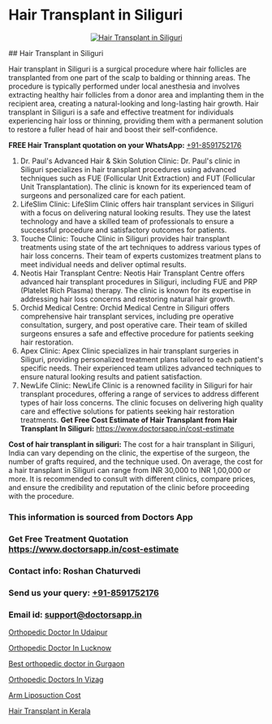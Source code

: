 # Hair Transplant in Siliguri

<p align="center">
  <a href="https://doctorsapp.co.in/treatment/hair-transplant">
    <img src="https://doctorsapp.co.in/uploads/treatment_image/transplant.jpg" alt="Hair Transplant in Siliguri">
  </a>
</p>
## Hair Transplant in Siliguri

Hair transplant in Siliguri is a surgical procedure where hair follicles are transplanted from one part of the scalp to balding or thinning areas. The procedure is typically performed under local anesthesia and involves extracting healthy hair follicles from a donor area and implanting them in the recipient area, creating a natural-looking and long-lasting hair growth. Hair transplant in Siliguri is a safe and effective treatment for individuals experiencing hair loss or thinning, providing them with a permanent solution to restore a fuller head of hair and boost their self-confidence.

**FREE Hair Transplant quotation on your WhatsApp:**  [+91-8591752176](https://api.whatsapp.com/send?phone=8591752176)

1) Dr. Paul's Advanced Hair & Skin Solution Clinic: Dr. Paul's clinic in Siliguri specializes in hair transplant procedures using advanced techniques such as FUE (Follicular Unit Extraction) and FUT (Follicular Unit Transplantation). The clinic is known for its experienced team of surgeons and personalized care for each patient.
2) LifeSlim Clinic: LifeSlim Clinic offers hair transplant services in Siliguri with a focus on delivering natural looking results. They use the latest technology and have a skilled team of professionals to ensure a successful procedure and satisfactory outcomes for patients.
3) Touche Clinic: Touche Clinic in Siliguri provides hair transplant treatments using state of the art techniques to address various types of hair loss concerns. Their team of experts customizes treatment plans to meet individual needs and deliver optimal results.
4) Neotis Hair Transplant Centre: Neotis Hair Transplant Centre offers advanced hair transplant procedures in Siliguri, including FUE and PRP (Platelet Rich Plasma) therapy. The clinic is known for its expertise in addressing hair loss concerns and restoring natural hair growth.
5) Orchid Medical Centre: Orchid Medical Centre in Siliguri offers comprehensive hair transplant services, including pre operative consultation, surgery, and post operative care. Their team of skilled surgeons ensures a safe and effective procedure for patients seeking hair restoration.
6) Apex Clinic: Apex Clinic specializes in hair transplant surgeries in Siliguri, providing personalized treatment plans tailored to each patient's specific needs. Their experienced team utilizes advanced techniques to ensure natural looking results and patient satisfaction.
7) NewLife Clinic: NewLife Clinic is a renowned facility in Siliguri for hair transplant procedures, offering a range of services to address different types of hair loss concerns. The clinic focuses on delivering high quality care and effective solutions for patients seeking hair restoration treatments.
**Get Free Cost Estimate of Hair Transplant from Hair Transplant In Siliguri:** https://www.doctorsapp.in/cost-estimate

**Cost of hair transplant in siliguri:**
The cost for a hair transplant in Siliguri, India can vary depending on the clinic, the expertise of the surgeon, the number of grafts required, and the technique used. On average, the cost for a hair transplant in Siliguri can range from INR 30,000 to INR 1,00,000 or more. It is recommended to consult with different clinics, compare prices, and ensure the credibility and reputation of the clinic before proceeding with the procedure.

### This information is sourced from Doctors App 
### Get Free Treatment Quotation https://www.doctorsapp.in/cost-estimate
### Contact info: Roshan Chaturvedi 
### Send us your query: [+91-8591752176](https://api.whatsapp.com/send?phone=8591752176) 
### Email id: support@doctorsapp.in

[Orthopedic Doctor In Udaipur](https://www.linkedin.com/pulse/orthopedic-doctor-udaipur-meniscus-tear-treatment-e4nge?trackingId=%2FuTH2N42Rb9kKtPiZtAjJA%3D%3D&lipi=urn%3Ali%3Apage%3Ad_flagship3_company_admin%3BYMgSyE7iTb6%2BgQ5kQEIvvw%3D%3D)

[Orthopedic Doctor In Lucknow](https://www.linkedin.com/pulse/orthopedic-doctor-lucknow-knee-replacement-treatment-w0exe?trackingId=CfZjIHLKxKffhkzHl9kJzg%3D%3D&lipi=urn%3Ali%3Apage%3Ad_flagship3_company_admin%3BII%2FSNcWiSiigR90SV5cfEQ%3D%3D)

[Best orthopedic doctor in Gurgaon](https://medium.com/@manish632504/best-orthopedic-doctor-in-gurgaon-82211e1e3daa)

[Orthopedic Doctors In Vizag](https://medium.com/@devenderrathi97/orthopedic-doctors-in-vizag-adb052b9b3ad)

[Arm Liposuction Cost](https://doctors-apps.github.io/doctorsapp/arm-liposuction-cost)

[Hair Transplant in Kerala](https://doctors-apps.github.io/doctorsapp/hair-transplant-in-kerala)

